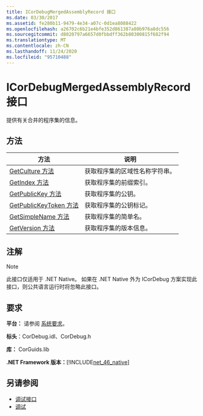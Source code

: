 ```yaml
---
title: ICorDebugMergedAssemblyRecord 接口
ms.date: 03/30/2017
ms.assetid: fe280b11-9479-4e34-a07c-0d1ea8088422
ms.openlocfilehash: a26702c6b21e4bfe352d861387a80b976a8dc556
ms.sourcegitcommit: d8020797a6657d0fbbdff362b80300815f682f94
ms.translationtype: MT
ms.contentlocale: zh-CN
ms.lasthandoff: 11/24/2020
ms.locfileid: "95710488"
---
```

# <a name="icordebugmergedassemblyrecord-interface"></a>ICorDebugMergedAssemblyRecord 接口

提供有关合并的程序集的信息。  
  
## <a name="methods"></a>方法  
  
|方法|说明|  
|------------|-----------------|  
|[GetCulture 方法](icordebugmergedassemblyrecord-getculture-method.md)|获取程序集的区域性名称字符串。|  
|[GetIndex 方法](icordebugmergedassemblyrecord-getindex-method.md)|获取程序集的前缀索引。|  
|[GetPublicKey 方法](icordebugmergedassemblyrecord-getpublickey-method.md)|获取程序集的公钥。|  
|[GetPublicKeyToken 方法](icordebugmergedassemblyrecord-getpublickeytoken-method.md)|获取程序集的公钥标记。|  
|[GetSimpleName 方法](icordebugmergedassemblyrecord-getsimplename-method.md)|获取程序集的简单名。|  
|[GetVersion 方法](icordebugmergedassemblyrecord-getversion-method.md)|获取程序集的版本信息。|  
  
## <a name="remarks"></a>注解  
  
> [!NOTE]
> 此接口仅适用于 .NET Native。 如果在 .NET Native 外为 ICorDebug 方案实现此接口，则公共语言运行时将忽略此接口。  
  
## <a name="requirements"></a>要求  

 **平台：** 请参阅 [系统要求](../../get-started/system-requirements.md)。  
  
 **标头**：CorDebug.idl、CorDebug.h  
  
 **库：** CorGuids.lib  
  
 **.NET Framework 版本：**[!INCLUDE[net_46_native](../../../../includes/net-46-native-md.md)]  
  
## <a name="see-also"></a>另请参阅

- [调试接口](debugging-interfaces.md)
- [调试](index.md)
